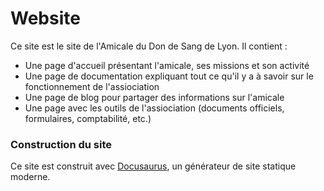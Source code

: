 # Website

Ce site est le site de l'Amicale du Don de Sang de Lyon.
Il contient :
- Une page d'accueil présentant l'amicale, ses missions et son activité
- Une page de documentation expliquant tout ce qu'il y a à savoir sur le fonctionnement de l'assiociation
- Une page de blog pour partager des informations sur l'amicale
- Une page avec les outils de l'assiociation (documents officiels, formulaires, comptabilité, etc.)


### Construction du site

Ce site est construit avec [Docusaurus](https://docusaurus.io/), un générateur de site statique moderne.